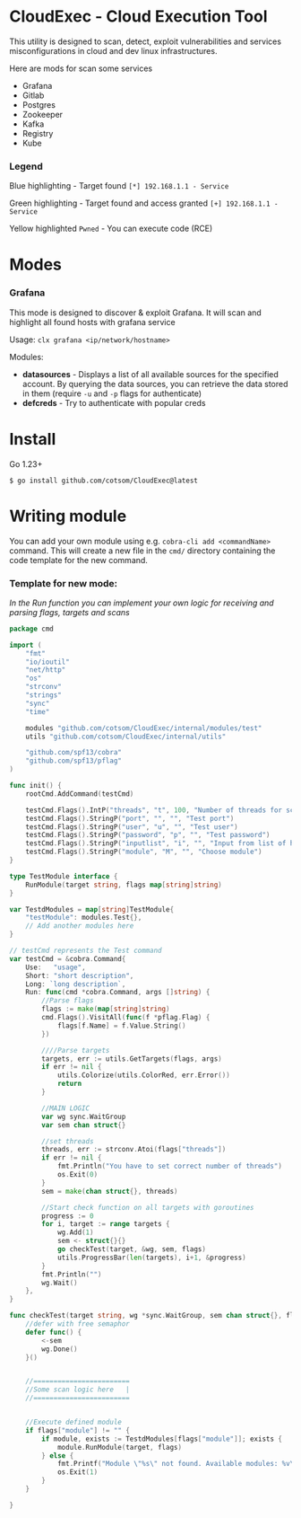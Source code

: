 # CloudExec - Cloud Execution Tool
This utility is designed to scan, detect, exploit vulnerabilities and services misconfigurations in cloud and dev linux infrastructures.

Here are mods for scan some services
- Grafana
- Gitlab
- Postgres
- Zookeeper
- Kafka
- Registry
- Kube

### Legend
Blue highlighting - Target found `[*] 192.168.1.1 - Service`

Green highlighting - Target found and access granted  `[+] 192.168.1.1 - Service`

Yellow highlighted `Pwned` - You can execute code (RCE)


# Modes
### Grafana
This mode  is designed to discover & exploit Grafana. It will scan and highlight all found hosts with grafana service

Usage: `clx grafana <ip/network/hostname>`

Modules:
* **datasources** - Displays a list of all available sources for the specified account. By querying the data sources, you can retrieve the data stored in them (require `-u` and `-p` flags for authenticate)
* **defcreds** - Try to authenticate with popular creds

# Install
Go 1.23+

`$ go install github.com/cotsom/CloudExec@latest`

# Writing module
You can add your own module using e.g. `cobra-cli add <commandName>` command.  This will create a new file in the `cmd/` directory containing the code template for the new command.

### Template for new mode:
*In the Run function you can implement your own logic for receiving and parsing flags, targets and scans*
```go
package cmd

import (
	"fmt"
	"io/ioutil"
	"net/http"
	"os"
	"strconv"
	"strings"
	"sync"
	"time"

	modules "github.com/cotsom/CloudExec/internal/modules/test"
	utils "github.com/cotsom/CloudExec/internal/utils"

	"github.com/spf13/cobra"
	"github.com/spf13/pflag"
)

func init() {
	rootCmd.AddCommand(testCmd)

	testCmd.Flags().IntP("threads", "t", 100, "Number of threads for scan")
	testCmd.Flags().StringP("port", "", "", "Test port")
	testCmd.Flags().StringP("user", "u", "", "Test user")
	testCmd.Flags().StringP("password", "p", "", "Test password")
	testCmd.Flags().StringP("inputlist", "i", "", "Input from list of hosts")
	testCmd.Flags().StringP("module", "M", "", "Choose module")
}

type TestModule interface {
	RunModule(target string, flags map[string]string)
}

var TestdModules = map[string]TestModule{
	"testModule": modules.Test{},
	// Add another modules here
}

// testCmd represents the Test command
var testCmd = &cobra.Command{
	Use:   "usage",
	Short: "short description",
	Long: `long description`,
	Run: func(cmd *cobra.Command, args []string) {
		//Parse flags
		flags := make(map[string]string)
		cmd.Flags().VisitAll(func(f *pflag.Flag) {
			flags[f.Name] = f.Value.String()
		})

		////Parse targets
		targets, err := utils.GetTargets(flags, args)
		if err != nil {
			utils.Colorize(utils.ColorRed, err.Error())
			return
		}

		//MAIN LOGIC
		var wg sync.WaitGroup
		var sem chan struct{}

		//set threads
		threads, err := strconv.Atoi(flags["threads"])
		if err != nil {
			fmt.Println("You have to set correct number of threads")
			os.Exit(0)
		}
		sem = make(chan struct{}, threads)

		//Start check function on all targets with goroutines
		progress := 0
		for i, target := range targets {
			wg.Add(1)
			sem <- struct{}{}
			go checkTest(target, &wg, sem, flags)
			utils.ProgressBar(len(targets), i+1, &progress)
		}
		fmt.Println("")
		wg.Wait()
	},
}

func checkTest(target string, wg *sync.WaitGroup, sem chan struct{}, flags map[string]string) {
	//defer with free semaphor
	defer func() {
		<-sem
		wg.Done()
	}()


	//========================
	//Some scan logic here   |
	//========================


	//Execute defined module
	if flags["module"] != "" {
		if module, exists := TestdModules[flags["module"]]; exists {
			module.RunModule(target, flags)
		} else {
			fmt.Printf("Module \"%s\" not found. Available modules: %v\n", module, TestdModules)
			os.Exit(1)
		}
	}

}
```
